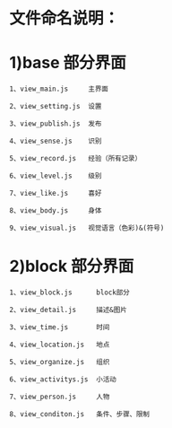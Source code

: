 文件命名说明：
======
1)base 部分界面
======
	1、view_main.js     主界面
	
	2、view_setting.js  设置
	
	3、view_publish.js  发布
	
	4、view_sense.js    识别
	
	5、view_record.js   经验（所有记录） 
	 
	6、view_level.js    级别
	
	7、view_like.js     喜好
	
	8、view_body.js     身体
	
	9、view_visual.js   视觉语言（色彩)&(符号)
	
2)block 部分界面
======
	1、view_block.js      block部分
	
	2、view_detail.js     描述&图片
	
	3、view_time.js       时间
	
	4、view_location.js   地点
	
	5、view_organize.js   组织
	
	6、view_activitys.js  小活动
	
	7、view_person.js     人物
	
	8、view_conditon.js   条件、步骤、限制
